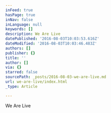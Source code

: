 ```yaml
---
inFeed: true
hasPage: true
inNav: false
inLanguage: null
keywords: []
description: We Are Live
datePublished: '2016-08-03T10:03:53.616Z'
dateModified: '2016-08-03T10:03:46.483Z'
authors: []
publisher: {}
title: ''
author: []
via: {}
starred: false
sourcePath: _posts/2016-08-03-we-are-live.md
url: we-are-live/index.html
_type: Article

---
```

We Are Live